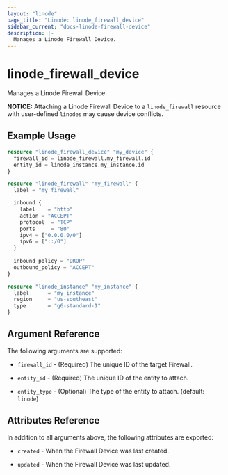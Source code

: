 ```yaml
---
layout: "linode"
page_title: "Linode: linode_firewall_device"
sidebar_current: "docs-linode-firewall-device"
description: |-
  Manages a Linode Firewall Device.
---
```


# linode\_firewall\_device

Manages a Linode Firewall Device.

**NOTICE:** Attaching a Linode Firewall Device to a `linode_firewall` resource with user-defined `linodes` may cause device conflicts.

## Example Usage

```terraform
resource "linode_firewall_device" "my_device" {
  firewall_id = linode_firewall.my_firewall.id
  entity_id = linode_instance.my_instance.id
}

resource "linode_firewall" "my_firewall" {
  label = "my_firewall"

  inbound {
    label    = "http"
    action = "ACCEPT"
    protocol  = "TCP"
    ports     = "80"
    ipv4 = ["0.0.0.0/0"]
    ipv6 = ["::/0"]
  }
  
  inbound_policy = "DROP"
  outbound_policy = "ACCEPT"
}

resource "linode_instance" "my_instance" {
  label      = "my_instance"
  region     = "us-southeast"
  type       = "g6-standard-1"
}
```

## Argument Reference

The following arguments are supported:

* `firewall_id` - (Required) The unique ID of the target Firewall.

* `entity_id` - (Required) The unique ID of the entity to attach.

* `entity_type` - (Optional) The type of the entity to attach. (default: `linode`)

## Attributes Reference

In addition to all arguments above, the following attributes are exported:

* `created` - When the Firewall Device was last created.

* `updated` - When the Firewall Device was last updated.
